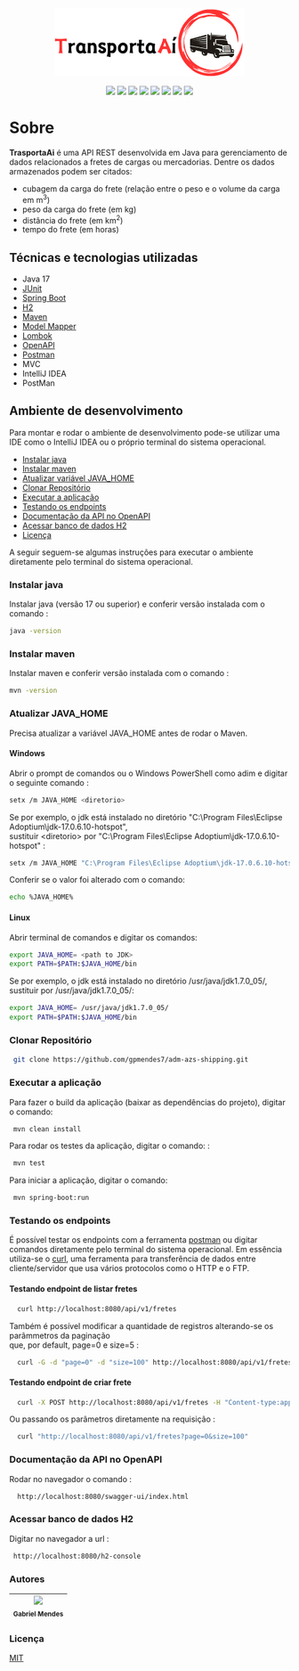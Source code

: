 <p align='center'>
    <img src="/img/logo.png" alt="Logo Transporta Aí" />
</p>

<p align='center'>
    <img src="https://img.shields.io/badge/status-concluído-green" />    
    <img src="https://img.shields.io/badge/java-17.0.6-blue" />
    <img src="https://img.shields.io/badge/junit-5.9.2-lightgray" />
    <img src="https://img.shields.io/badge/springboot-3.2.2-red" />
    <img src="https://img.shields.io/badge/maven-3.8.3-yellow" />
    <img src="https://img.shields.io/badge/modelmapper-3.2.0-pink" />
    <img src="https://img.shields.io/badge/springdoc-3.2.0-purple" />
    <img src="https://img.shields.io/badge/lincença-mit-lightblue" />
</p>

<h1>Sobre</h1>

<strong>TrasportaAi</strong> é uma API REST desenvolvida em Java para gerenciamento de dados relacionados a fretes
de cargas ou mercadorias.
Dentre os dados armazenados podem ser citados:

* cubagem da carga do frete (relação entre o peso e o volume da carga em m<sup>3</sup>)
* peso da carga do frete (em kg)
* distância do frete (em km<sup>2</sup>)
* tempo do frete (em horas)

<h2 id="tecnicas">Técnicas e tecnologias utilizadas</h2>

* Java 17
* [JUnit](https://junit.org/junit5/)
* [Spring Boot](https://spring.io/projects/spring-boot)
* [H2](https://www.h2database.com/html/main.html)
* [Maven](https://maven.apache.org/)
* [Model Mapper](https://modelmapper.org/)
* [Lombok](https://projectlombok.org/)
* [OpenAPI](https://springdoc.org/)
* [Postman](https://www.postman.com/)
* MVC
* IntelliJ IDEA
* PostMan

<h2 id="ambiente">Ambiente de desenvolvimento</h2>

Para montar e rodar o ambiente de desenvolvimento pode-se 
utilizar uma IDE como o IntelliJ IDEA ou o próprio terminal do
sistema operacional.

<ul>
  <li><a href="#java">Instalar java</a></li>
  <li><a href="#maven">Instalar maven</a></li>
  <li><a href="#javahome">Atualizar variável JAVA_HOME</a></li>
  <li><a href="#clonar-repositorio">Clonar Repositório</a></li>
  <li><a href="#executar">Executar a aplicação</a></li>
  <li><a href="#endpoints">Testando os endpoints</a></li>
  <li><a href="#openapi">Documentação da API no OpenAPI</a></li>
  <li><a href="#h2">Acessar banco de dados H2</a></li>
  <li><a href="#licenca">Licença</a></li>
</ul>

A seguir seguem-se algumas instruções para executar o ambiente
diretamente pelo terminal do sistema operacional.

<h3 id="java">Instalar java</h3>

Instalar java (versão 17 ou superior) e conferir versão instalada com o comando :

```bash
java -version
```

<h3 id="maven">Instalar maven</h3>

Instalar maven e conferir versão instalada com o comando :

```bash
mvn -version
```

<h3 id="javahome">Atualizar JAVA_HOME</h3>

Precisa atualizar a variável JAVA_HOME antes de rodar o Maven.

<h4 id="windows">Windows</h4>

Abrir o prompt de comandos ou o Windows PowerShell como adim e digitar o seguinte comando :

```bash
setx /m JAVA_HOME <diretorio>
```

Se por exemplo, o jdk está instalado no diretório "C:\Program Files\Eclipse Adoptium\jdk-17.0.6.10-hotspot", <br/>
sustituir &lt;diretorio&gt; por "C:\Program Files\Eclipse Adoptium\jdk-17.0.6.10-hotspot" :

```bash
setx /m JAVA_HOME "C:\Program Files\Eclipse Adoptium\jdk-17.0.6.10-hotspot"
```

Conferir se o valor foi alterado com o comando:

```bash
echo %JAVA_HOME%
```

<h4 id="linux">Linux</h4>

Abrir terminal de comandos e digitar os comandos: 


```bash
export JAVA_HOME= <path to JDK>
export PATH=$PATH:$JAVA_HOME/bin
```

Se por exemplo, o jdk está instalado no diretório /usr/java/jdk1.7.0_05/,
sustituir <path to JDK> por /usr/java/jdk1.7.0_05/:

```bash
export JAVA_HOME= /usr/java/jdk1.7.0_05/
export PATH=$PATH:$JAVA_HOME/bin
```

<h3 id="clonar-repositorio">Clonar Repositório</h3>

```bash
 git clone https://github.com/gpmendes7/adm-azs-shipping.git
```

<h3 id="executar">Executar a aplicação</h3>

Para fazer o build da aplicação (baixar as dependências do projeto), digitar o comando: 

```bash
 mvn clean install
```

Para rodar os testes da aplicação, digitar o comando: :

```bash
 mvn test
```

Para iniciar a aplicação, digitar o comando: 

```bash
 mvn spring-boot:run
```

<h3 id="endpoints">Testando os endpoints</h3>

É possível testar os endpoints com a ferramenta [postman](https://www.postman.com/) ou digitar comandos
diretamente pelo terminal do sistema operacional.
Em essência utiliza-se o [curl](https://shorturl.at/eknN1),
uma ferramenta para transferência de dados entre cliente/servidor que usa vários protocolos como o HTTP e o FTP.


<h4>Testando endpoint de listar fretes</h4>

```bash
  curl http://localhost:8080/api/v1/fretes
```

Também é possível modificar a quantidade de registros alterando-se os parâmmetros da paginação <br/>
que, por default, page=0 e size=5 :

```bash
  curl -G -d "page=0" -d "size=100" http://localhost:8080/api/v1/fretes
```

<h4>Testando endpoint de criar frete</h4>

```bash
  curl -X POST http://localhost:8080/api/v1/fretes -H "Content-type:application/json" -d "{\"cubagem\":20.55, \"peso\":1000.00, \"distancia\":90.5, \"tempo\":2}"
```

Ou passando os parâmetros diretamente na requisição :

```bash
  curl "http://localhost:8080/api/v1/fretes?page=0&size=100"
```

<h3 id="openapi">Documentação da API no OpenAPI</h3>

Rodar no navegador o comando :

```bash
  http://localhost:8080/swagger-ui/index.html
```

<h3 id="h2">Acessar banco de dados H2</h3>

Digitar no navegador a url :

```bash
 http://localhost:8080/h2-console
```

<h3 id="autores">Autores</h3>

| [<img loading="lazy" src="https://avatars.githubusercontent.com/u/12829540?v=4" width=115><br><sub>Gabriel Mendes</sub>](https://github.com/gpmendes7) | 
| :---: | 

<h3 id="licenca">Licença</h3>

[MIT](https://choosealicense.com/licenses/mit/)
